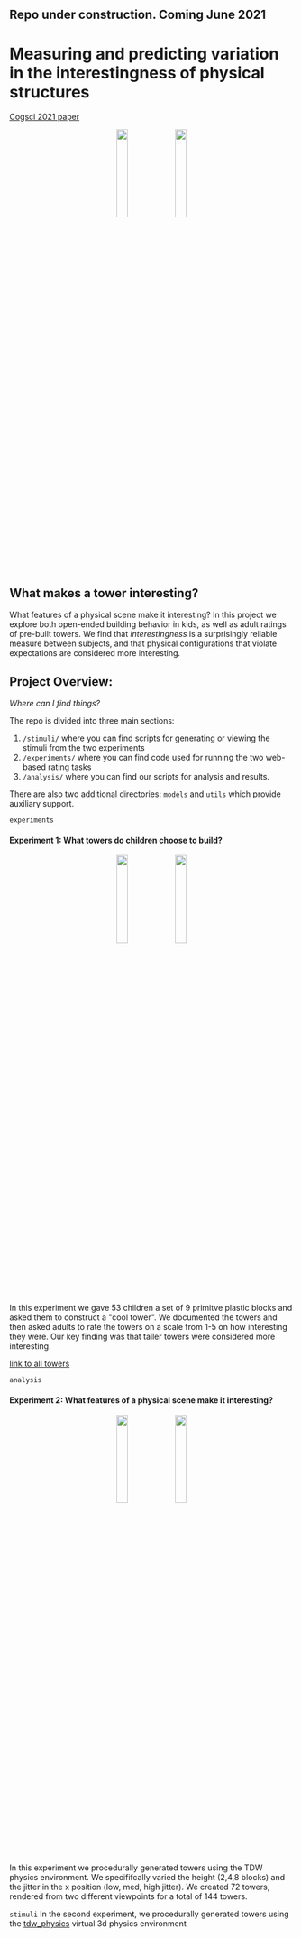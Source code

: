 ## Repo under construction. Coming June 2021

# Measuring and predicting variation in the interestingness of physical structures
[Cogsci 2021 paper](https://github.com/cogtoolslab/curiotower_CogSci2021/blob/master/CogSci2021_final_submission.pdf)
<p align="center">
  <img align = 'center' src="https://github.com/cogtoolslab/curiotower_CogSci2021/blob/master/stimuli/curiotower_4_high_0005_1.png" width="20%" height="20%">
  <img align = 'center' src="https://github.com/cogtoolslab/curiotower_CogSci2021/blob/master/stimuli/curiotower_8_high_0000_0.png" width="20%" height="20%">
</p>


## What makes a tower interesting?
What features of a physical scene make it interesting? In this project we explore both open-ended building behavior in kids, as well as adult ratings of pre-built towers. We find that _interestingness_ is a surprisingly reliable measure between subjects, and that physical configurations that violate expectations are considered more interesting.

## Project Overview:
_Where can I find things?_

The repo is divided into three main sections: 
1. ``/stimuli/`` where you can find scripts for generating or viewing the stimuli from the two experiments
2. `/experiments/` where you can find code used for running the two web-based rating tasks
3. `/analysis/` where you can find our scripts for analysis and results.

There are also two additional directories: `models` and `utils` which provide auxiliary support. 

`experiments`
#### Experiment 1: What towers do children choose to build?
<p align="center">
<img align = 'center' src="https://github.com/cogtoolslab/curiotower_CogSci2021/blob/master/stimuli/cooltower_example.jpeg" width="20%" height="20%">
 <img align = 'center' src="https://github.com/cogtoolslab/curiotower_CogSci2021/blob/master/stimuli/121319_03.png" width="20%" height="20%">
 </p>

In this experiment we gave 53 children a set of 9 primitve plastic blocks and asked them to construct a "cool tower". We documented the towers and then asked adults to rate the towers on a scale from 1-5 on how interesting they were. Our key finding was that taller towers were considered more interesting.

[link to all towers](https://github.com/langcog/curiobaby_drop/tree/master/coolTower)

`analysis`

#### Experiment 2: What features of a physical scene make it interesting?
<p align="center">
  <img align = 'center' src="https://github.com/cogtoolslab/curiotower_CogSci2021/blob/master/stimuli/curiotower_4_high_0005_1.png" width="20%" height="20%">
  <img align = 'center' src="https://github.com/cogtoolslab/curiotower_CogSci2021/blob/master/stimuli/curiotower_8_high_0000_0.png" width="20%" height="20%">
</p>

In this experiment we procedurally generated towers using the TDW physics environment. We specififcally varied the height (2,4,8 blocks) and the jitter in the x position (low, med, high jitter). We created 72 towers, rendered from two different viewpoints for a total of 144 towers. 

`stimuli` In the second experiment, we procedurally generated towers using the [tdw_physics](https://github.com/cogtoolslab/tdw_physics) virtual 3d physics environment


